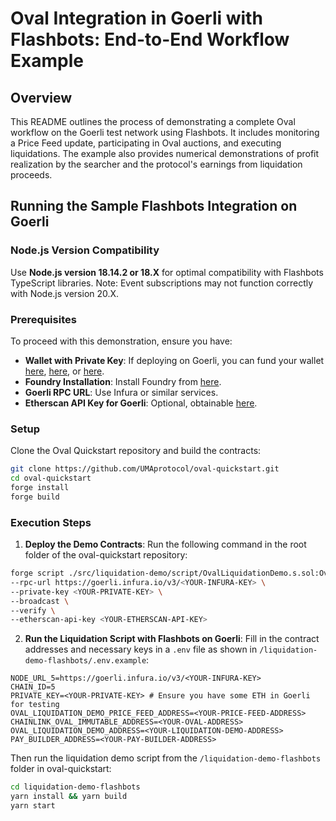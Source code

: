 # Oval Integration in Goerli with Flashbots: End-to-End Workflow Example

## Overview

This README outlines the process of demonstrating a complete Oval workflow on the Goerli test network using Flashbots. It includes monitoring a Price Feed update, participating in Oval auctions, and executing liquidations. The example also provides numerical demonstrations of profit realization by the searcher and the protocol's earnings from liquidation proceeds.

## Running the Sample Flashbots Integration on Goerli

### Node.js Version Compatibility

Use **Node.js version 18.14.2 or 18.X** for optimal compatibility with Flashbots TypeScript libraries. Note: Event subscriptions may not function correctly with Node.js version 20.X.

### Prerequisites

To proceed with this demonstration, ensure you have:

- **Wallet with Private Key**: If deploying on Goerli, you can fund your wallet [here](https://goerlifaucet.com/), [here](https://faucet.goerli.mudit.blog/), or [here](https://faucet.paradigm.xyz/).
- **Foundry Installation**: Install Foundry from [here](https://foundry.paradigm.xyz/).
- **Goerli RPC URL**: Use Infura or similar services.
- **Etherscan API Key for Goerli**: Optional, obtainable [here](https://etherscan.io/apis).

### Setup

Clone the Oval Quickstart repository and build the contracts:
```bash
git clone https://github.com/UMAprotocol/oval-quickstart.git
cd oval-quickstart
forge install
forge build
```

### Execution Steps

1.  **Deploy the Demo Contracts**: Run the following command in the root folder of the oval-quickstart repository:
   
   ```bash
   forge script ./src/liquidation-demo/script/OvalLiquidationDemo.s.sol:OvalLiquidationDemoScript \
   --rpc-url https://goerli.infura.io/v3/<YOUR-INFURA-KEY> \
   --private-key <YOUR-PRIVATE-KEY> \
   --broadcast \
   --verify \
   --etherscan-api-key <YOUR-ETHERSCAN-API-KEY>
   ```

2.  **Run the Liquidation Script with Flashbots on Goerli**: Fill in the contract addresses and necessary keys in a `.env` file as shown in `/liquidation-demo-flashbots/.env.example`:

   ```
   NODE_URL_5=https://goerli.infura.io/v3/<YOUR-INFURA-KEY>
   CHAIN_ID=5
   PRIVATE_KEY=<YOUR-PRIVATE-KEY> # Ensure you have some ETH in Goerli for testing
   OVAL_LIQUIDATION_DEMO_PRICE_FEED_ADDRESS=<YOUR-PRICE-FEED-ADDRESS>
   CHAINLINK_OVAL_IMMUTABLE_ADDRESS=<YOUR-OVAL-ADDRESS>
   OVAL_LIQUIDATION_DEMO_ADDRESS=<YOUR-LIQUIDATION-DEMO-ADDRESS>
   PAY_BUILDER_ADDRESS=<YOUR-PAY-BUILDER-ADDRESS>
   ```

   Then run the liquidation demo script from the `/liquidation-demo-flashbots` folder in oval-quickstart:

   ```bash
   cd liquidation-demo-flashbots
   yarn install && yarn build 
   yarn start
   ```
